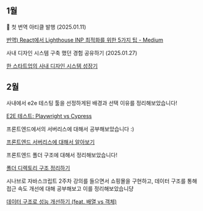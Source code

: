 ## 1월

🎉 첫 번역 아티클 발행 (2025.01.11)

[번역) React에서 Lighthouse INP 최적화를 위한 5가지 팁 - Medium](https://medium.com/@sovely0616/%EB%B2%88%EC%97%AD-%EC%95%84%ED%8B%B0%ED%81%B4-react%EC%97%90%EC%84%9C-inp-%EC%B5%9C%EC%A0%81%ED%99%94%EB%A5%BC-%EC%9C%84%ED%95%9C-5%EA%B0%80%EC%A7%80-%ED%8C%81-e75a72e5aa47)

사내 디자인 시스템 구축 했던 경험 공유하기 (2025.01.27)

[한 스타트업의 사내 디자인 시스템 성장기](https://velog.io/@osohyun0224/%EC%8A%A4%ED%83%80%ED%8A%B8%EC%97%85%EC%9D%98-%EC%82%AC%EB%82%B4-%EB%94%94%EC%9E%90%EC%9D%B8-%EC%8B%9C%EC%8A%A4%ED%85%9C-%EC%84%B1%EC%9E%A5%EA%B8%B0)

## 2월

사내에서 e2e 테스팅 툴을 선정하게된 배경과 선택 이유를 정리해보았습니다!

[E2E 테스트: Playwright vs Cypress](https://velog.io/@osohyun0224/E2E-%ED%85%8C%EC%8A%A4%ED%8A%B8-Playwright-vs-Cypress-%EC%A4%91%EC%97%90-%EB%AD%98-%EC%93%B8%EA%B9%8C)

프론트엔드에서의 서버리스에 대해서 공부해보았습니다 :)

[프론트엔드 서버리스에 대해서 알아보기](https://www.ogarden-dev.com/blog/fe/serverless)

프론트엔드 폴더 구조에 대해서 정리해보았습니다!

[폴더 디렉토리 구조 정리하기](https://www.ogarden-dev.com/blog/fe/folder-directory)

시나브로 자바스크립트 2주차 강의를 들으면서 쇼핑몰을 구현하고, 데이터 구조를 통해 접근 속도 개선에 대해 공부해보고 이를 정리해보았습니댱

[데이터 구조로 성능 개선하기 (feat. 배열 vs 객체)](https://www.ogarden-dev.com/blog/fe/sinabrojs-2week)
